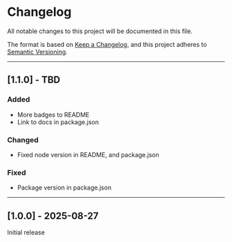 # Changelog

All notable changes to this project will be documented in this file.

The format is based on [Keep a Changelog](https://keepachangelog.com/en/1.0.0/), and this project adheres to [Semantic Versioning](https://semver.org/spec/v2.0.0.html).

---

## [1.1.0] - TBD

### Added

- More badges to README
- Link to docs in package.json

### Changed

- Fixed node version in README, and package.json

### Fixed

- Package version in package.json

---

## [1.0.0] - 2025-08-27

Initial release
